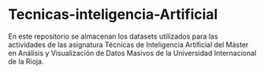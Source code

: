 # Tecnicas-inteligencia-Artificial

En este repositorio se almacenan los datasets utilizados para las actividades de las asignatura Técnicas de Inteligencia Artificial del Máster en Análisis y Visualización de Datos Masivos de la Universidad Internacional de la Rioja.
